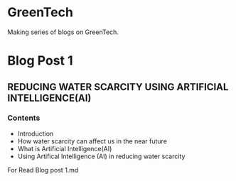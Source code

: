# GreenTech
Making series of blogs on GreenTech.

# Blog Post 1
## **REDUCING WATER SCARCITY USING ARTIFICIAL INTELLIGENCE(AI)**

### Contents
- Introduction
- How water scarcity can affect us in the near future
- What is Artificial Intelligence(AI)
- Using Artifical Intelligence (AI) in reducing water scarcity

For Read Blog post 1.md
